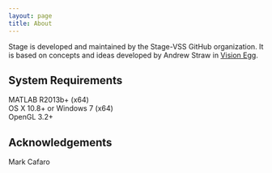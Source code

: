 ```yaml
---
layout: page
title: About
---
```


Stage is developed and maintained by the Stage-VSS GitHub organization. It is based on concepts and ideas developed by Andrew Straw in [Vision Egg](http://visionegg.org).

## System Requirements
MATLAB R2013b+ (x64)  
OS X 10.8+ or Windows 7 (x64)  
OpenGL 3.2+  

## Acknowledgements
Mark Cafaro  
